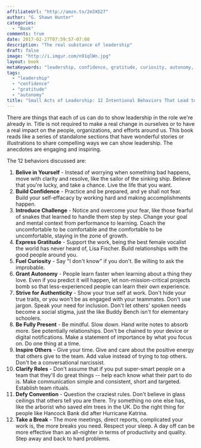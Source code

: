 ```yaml
---
affiliateUrl: "http://amzn.to/2m3XD27"
author: "G. Shawn Hunter"
categories:
  - "Book"
comments: true
date: 2017-02-27T07:59:57-07:00
description: "The real substance of leadership"
draft: false
image: "http://i.imgur.com/n91qlWn.jpg"
layout: book
metaKeywords: "leadership, confidence, gratitude, curiosity, autonomy, mindfulness, be present"
tags:
  - "leadership"
  - "confidence"
  - "gratitude"
  - "autonomy"
title: "Small Acts of Leadership: 12 Intentional Behaviors That Lead to Big Impact"
---
```


There are things that each of us can do to show leadership in the role we're already in. Title is not required to make a real change in ourselves or to have a real impact on the people, organizations, and efforts around us.  This book reads like a series of standalone sections that have wonderful stories or illustrations to share compelling ways we can show leadership.  The anecdotes are engaging and inspiring.

<!-- more -->

The 12 behaviors discussed are:

1. **Belive in Yourself** - Instead of worrying when something bad happens, move with clarity and resolve, like the sailor of the sinking ship.  Believe that you're lucky, and take a chance.  Live the life that you want.
2. **Build Confidence** - Practice and be prepared, and ye shall not fear.  Build your self-effacacy by working hard and making accomplishments happen.
3. **Introduce Challenge** - Notice and overcome your fear, like those fearful of snakes that learned to handle them step by step.  Change your goal and mental context from performance to learning.  Coach the uncomfortable to be comfortable and the comfortable to be uncomfortable, staying in the zone of growth.
4. **Express Gratitude** - Support the work, being the best female vocalist the world has never heard of, Lisa Fischer.  Build relationships with the good people around you.
5. **Fuel Curiosity** - Say "I don't know" if you don't.  Be willing to ask the improbable.
6. **Grant Autonomy** - People learn faster when learning about a thing they love.  Even if you predict it will happen, let non-mission-critical projects bomb so that less-experienced people can learn their own experience.
7. **Strive for Authenticity** - Show your true self at work.  Don't hide your true traits, or you won't be as engaged with your teammates.  Don't use jargon.  Speak your need for inclusion.  Don't let others' spoken needs become a social stigma, just the like Buddy Bench isn't for elementary schoolers.
8. **Be Fully Present** - Be mindful.  Slow down.  Hand write notes to absorb more.  See potentially relationships.  Don't be chained to your device or digital notifications.  Make a statement of importance by what you focus on.  Do one thing at a time.
9. **Inspire Others** - Give your time.  Give and care about the positive energy that others give to the team.  Add value instead of trying to top others.  Don't be a conversational narcissist.
10. **Clarify Roles** - Don't assume that if you put super-smart people on a team that they'll do great things -- help each know what their part to do is.  Make communication simple and consistent, short and targeted.  Establish team rituals.
11. **Defy Convention** - Question the craziest rules.  Don't believe in glass ceilings that others tell you are there.  Try something no one else has, like the arborist who saved elm trees in the UK.  Do the right thing for people like Hancock Bank did after Hurricane Katrina.
12. **Take a Break** - The more meetings, direct reports, complicated your work is, the more breaks you need.  Respect your sleep.  A day off can be more effective than an all-nighter in terms of productivity and quality.  Step away and back to hard problems.


